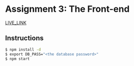 # Assignment 3: The Front-end

[LIVE_LINK](https://shareschedule.herokuapp.com/)

## Instructions

```sh
$ npm install -d
$ export DB_PASS="<the database password>"
$ npm start
```
